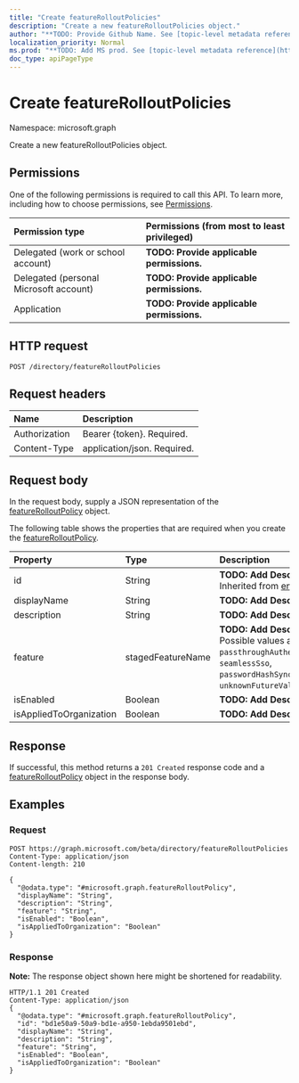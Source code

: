 ```yaml
---
title: "Create featureRolloutPolicies"
description: "Create a new featureRolloutPolicies object."
author: "**TODO: Provide Github Name. See [topic-level metadata reference](https://msgo.azurewebsites.net/add/document/guidelines/metadata.html#topic-level-metadata)**"
localization_priority: Normal
ms.prod: "**TODO: Add MS prod. See [topic-level metadata reference](https://msgo.azurewebsites.net/add/document/guidelines/metadata.html#topic-level-metadata)**"
doc_type: apiPageType
---
```


# Create featureRolloutPolicies

Namespace: microsoft.graph

Create a new featureRolloutPolicies object.

## Permissions
One of the following permissions is required to call this API. To learn more, including how to choose permissions, see [Permissions](/concepts/permissions-reference.md).

|Permission type|Permissions (from most to least privileged)|
|:---|:---|
|Delegated (work or school account)|**TODO: Provide applicable permissions.**|
|Delegated (personal Microsoft account)|**TODO: Provide applicable permissions.**|
|Application|**TODO: Provide applicable permissions.**|

## HTTP request

<!-- {
  "blockType": "ignored"
}
-->
``` http
POST /directory/featureRolloutPolicies
```

## Request headers
|Name|Description|
|:---|:---|
|Authorization|Bearer {token}. Required.|
|Content-Type|application/json. Required.|

## Request body
In the request body, supply a JSON representation of the [featureRolloutPolicy](../resources/featurerolloutpolicy.md) object.

The following table shows the properties that are required when you create the [featureRolloutPolicy](../resources/featurerolloutpolicy.md).

|Property|Type|Description|
|:---|:---|:---|
|id|String|**TODO: Add Description** Inherited from [entity](../resources/entity.md)|
|displayName|String|**TODO: Add Description**|
|description|String|**TODO: Add Description**|
|feature|stagedFeatureName|**TODO: Add Description**. Possible values are: `passthroughAuthentication`, `seamlessSso`, `passwordHashSync`, `unknownFutureValue`.|
|isEnabled|Boolean|**TODO: Add Description**|
|isAppliedToOrganization|Boolean|**TODO: Add Description**|



## Response

If successful, this method returns a `201 Created` response code and a [featureRolloutPolicy](../resources/featurerolloutpolicy.md) object in the response body.

## Examples

### Request
<!-- {
  "blockType": "request",
  "name": "create_featurerolloutpolicy_from_"
}
-->
``` http
POST https://graph.microsoft.com/beta/directory/featureRolloutPolicies
Content-Type: application/json
Content-length: 210

{
  "@odata.type": "#microsoft.graph.featureRolloutPolicy",
  "displayName": "String",
  "description": "String",
  "feature": "String",
  "isEnabled": "Boolean",
  "isAppliedToOrganization": "Boolean"
}
```

### Response
**Note:** The response object shown here might be shortened for readability.
<!-- {
  "blockType": "response",
  "truncated": true,
  "@odata.type": "microsoft.graph.featurerolloutpolicy"
}
-->
``` http
HTTP/1.1 201 Created
Content-Type: application/json
{
  "@odata.type": "#microsoft.graph.featureRolloutPolicy",
  "id": "bd1e50a9-50a9-bd1e-a950-1ebda9501ebd",
  "displayName": "String",
  "description": "String",
  "feature": "String",
  "isEnabled": "Boolean",
  "isAppliedToOrganization": "Boolean"
}
```

